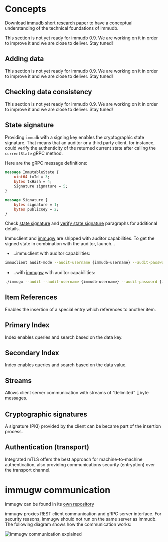 # Concepts

Download [immudb short research paper](https://codenotary.com/technologies/immudb/) to have a conceptual understanding of the technical foundations of immudb.

This section is not yet ready for immudb 0.9. We are working on it in order to improve it and we are close to deliver. Stay tuned!

## Adding data

This section is not yet ready for immudb 0.9. We are working on it in order to improve it and we are close to deliver. Stay tuned!

## Checking data consistency

This section is not yet ready for immudb 0.9. We are working on it in order to improve it and we are close to deliver. Stay tuned!

## State signature

Providing `immudb` with a signing key enables the cryptographic state signature.
That means that an auditor or a third party client, for instance, could verify the authenticity of the returned current state after calling the `currentState` gRPC method.

Here are the gRPC message definitions:
```proto
message ImmutableState {
	uint64 txId = 3;
	bytes txHash = 4;
	Signature signature = 5;
}

message Signature {
	bytes signature = 1;
	bytes publicKey = 2;
}
```

Check [state signature](old/immudb/#state-signature) and [verify state signature](sdks-api.html#verify-state-signature) paragraphs for additional details.

Immuclient and [immugw](https://github.com/codenotary/immugw) are shipped with auditor capabilities.
To get the signed state in combination with the auditor, launch...
* ...immuclient with auditor capabilities:
```bash
immuclient audit-mode --audit-username {immudb-username} --audit-password {immudb-pw} --audit-signature validate
```
* ...with [immugw](https://github.com/codenotary/immugw) with auditor capabilities:
```bash
./immugw --audit --audit-username {immudb-username} --audit-password {immudb-pw} --audit-signature validate
```

## Item References

Enables the insertion of a special entry which references to another item.

## Primary Index

Index enables queries and search based on the data key.

## Secondary Index

Index enables queries and search based on the data value.

## Streams
Allows client server communication with streams of “delimited” []byte messages.

## Cryptographic signatures

A signature (PKI) provided by the client can be became part of the insertion process.

## Authentication (transport)

Integrated mTLS offers the best approach for machine-to-machine authentication, also providing communications security (entryption) over the transport channel.

# immugw communication
immugw can be found in its [own repository](https://github.com/codenotary/immugw)

immugw proxies REST client communication and gRPC server interface. For security reasons, immugw should not run on the same server as immudb. The following diagram shows how the communication works:

![immugw communication explained](https://raw.githubusercontent.com/codenotary/immugw/master/img/immugw-diagram.png)
